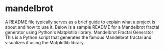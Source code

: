 # mandelbrot
A README file typically serves as a brief guide to explain what a project is about and how to use it. Below is a sample README for a Mandelbrot fractal generator using Python's Matplotlib library: Mandelbrot Fractal Generator  This is a Python script that generates the famous Mandelbrot fractal and visualizes it using the Matplotlib library.
